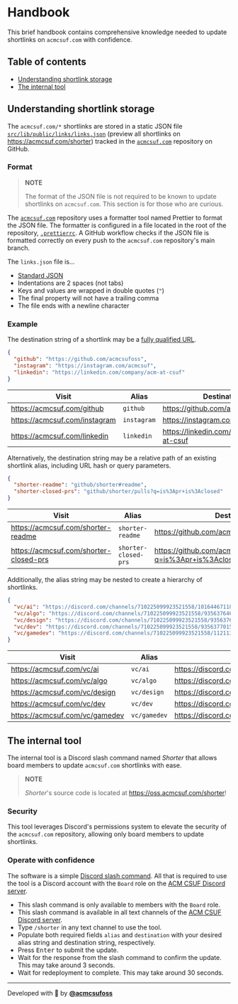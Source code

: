 # Handbook

This brief handbook contains comprehensive knowledge needed to update shortlinks
on `acmcsuf.com` with confidence.

## Table of contents

- [Understanding shortlink storage](#understanding-shortlink-storage)
- [The internal tool](#the-internal-tool)

## Understanding shortlink storage

The `acmcsuf.com/*` shortlinks are stored in a static JSON file
[`src/lib/public/links/links.json`](https://acmcsuf.com/code/blob/main/src/lib/public/links/links.json)
(preview all shortlinks on <https://acmcsuf.com/shorter>) tracked in the
[`acmcsuf.com`](https://acmcsuf.com/code) repository on GitHub.

### Format

> **NOTE**
>
> The format of the JSON file is not required to be known to update shortlinks
> on `acmcsuf.com`. This section is for those who are curious.

The [`acmcsuf.com`](https://acmcsuf.com/code) repository uses a formatter tool
named Prettier to format the JSON file. The formatter is configured in a file
located in the root of the repository,
[`.prettierrc`](https://acmcsuf.com/code/blob/main/.prettierrc). A GitHub
workflow checks if the JSON file is formatted correctly on every push to the
`acmcsuf.com` repository's main branch.

The `links.json` file is…

- [Standard JSON](https://datatracker.ietf.org/doc/html/rfc8259)
- Indentations are 2 spaces (not tabs)
- Keys and values are wrapped in double quotes (`"`)
- The final property will not have a trailing comma
- The file ends with a newline character

### Example

The destination string of a shortlink may be a
[fully qualified URL](https://datatracker.ietf.org/doc/html/rfc3986).

```json
{
  "github": "https://github.com/acmcsufoss",
  "instagram": "https://instagram.com/acmcsuf",
  "linkedin": "https://linkedin.com/company/acm-at-csuf"
}
```

| Visit                           | Alias       | Destination                                |
| ------------------------------- | ----------- | ------------------------------------------ |
| <https://acmcsuf.com/github>    | `github`    | <https://github.com/acmcsufoss>            |
| <https://acmcsuf.com/instagram> | `instagram` | <https://instagram.com/acmcsuf>            |
| <https://acmcsuf.com/linkedin>  | `linkedin`  | <https://linkedin.com/company/acm-at-csuf> |

Alternatively, the destination string may be a relative path of an existing
shortlink alias, including URL hash or query parameters.

```json
{
  "shorter-readme": "github/shorter#readme",
  "shorter-closed-prs": "github/shorter/pulls?q=is%3Apr+is%3Aclosed"
}
```

| Visit                                    | Alias                | Destination                                                          | Explanation                                                               |
| ---------------------------------------- | -------------------- | -------------------------------------------------------------------- | ------------------------------------------------------------------------- |
| <https://acmcsuf.com/shorter-readme>     | `shorter-readme`     | <https://github.com/acmcsufoss/shorter#readme>                       | `https://github.com/acmcsufoss` + `/shorter#readme`                       |
| <https://acmcsuf.com/shorter-closed-prs> | `shorter-closed-prs` | <https://github.com/acmcsuf.com/shorter/pulls?q=is%3Apr+is%3Aclosed> | `https://github.com/acmcsuf.com` + `/shorter/pulls?q=is%3Apr+is%3Aclosed` |

Additionally, the alias string may be nested to create a hierarchy of
shortlinks.

```json
{
  "vc/ai": "https://discord.com/channels/710225099923521558/1016446711880745032",
  "vc/algo": "https://discord.com/channels/710225099923521558/935637646762450966",
  "vc/design": "https://discord.com/channels/710225099923521558/935637681373839401",
  "vc/dev": "https://discord.com/channels/710225099923521558/935637701594611742",
  "vc/gamedev": "https://discord.com/channels/710225099923521558/1121137782987952280"
}
```

| Visit                            | Alias        | Destination                                                           |
| -------------------------------- | ------------ | --------------------------------------------------------------------- |
| <https://acmcsuf.com/vc/ai>      | `vc/ai`      | <https://discord.com/channels/710225099923521558/1016446711880745032> |
| <https://acmcsuf.com/vc/algo>    | `vc/algo`    | <https://discord.com/channels/710225099923521558/935637646762450966>  |
| <https://acmcsuf.com/vc/design>  | `vc/design`  | <https://discord.com/channels/710225099923521558/935637681373839401>  |
| <https://acmcsuf.com/vc/dev>     | `vc/dev`     | <https://discord.com/channels/710225099923521558/935637701594611742>  |
| <https://acmcsuf.com/vc/gamedev> | `vc/gamedev` | <https://discord.com/channels/710225099923521558/1121137782987952280> |

## The internal tool

The internal tool is a Discord slash command named _Shorter_ that allows board
members to update `acmcsuf.com` shortlinks with ease.

> **NOTE**
>
> _Shorter_'s source code is located at <https://oss.acmcsuf.com/shorter>!

### Security

This tool leverages Discord's permissions system to elevate the security of the
`acmcsuf.com` repository, allowing only board members to update shortlinks.

### Operate with confidence

The software is a simple
[Discord slash command](https://discord.com/developers/docs/interactions/application-commands).
All that is required to use the tool is a Discord account with the `Board` role
on the [ACM CSUF Discord server](https://acmcsuf.com/discord).

- This slash command is only available to members with the `Board` role.
- This slash command is available in all text channels of the
  [ACM CSUF Discord server](https://acmcsuf.com/discord).
- Type `/shorter` in any text channel to use the tool.
- Populate both required fields `alias` and `destination` with your desired
  alias string and destination string, respectively.
- Press <kbd>Enter</kbd> to submit the update.
- Wait for the response from the slash command to confirm the update. This may
  take around 3 seconds.
- Wait for redeployment to complete. This may take around 30 seconds.

---

Developed with 💖 by [**@acmcsufoss**](https://oss.acmcsuf.com/)
